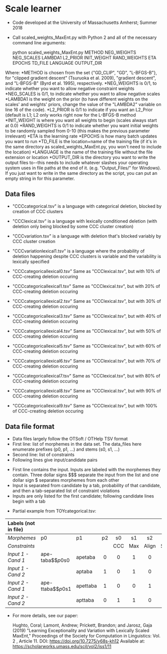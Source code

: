 Scale learner
=============
* Code developed at the University of Massachusetts Amherst; Summer 2018	
* Call scaled_weights_MaxEnt.py with Python 2 and all of the necessary command line arguments:

	python scaled_weights_MaxEnt.py METHOD NEG_WEIGHTS NEG_SCALES LAMBDA1 L2_PRIOR INIT_WEIGHT RAND_WEIGHTS ETA EPOCHS TD_FILE LANGUAGE OUTPUT_DIR

Where:
*METHOD is chosen from the set {"GD_CLIP", "GD", "L-BFGS-B"}, for "clipped gradient descent" (Tsuruoka et al. 2009), "gradient descent", and "L-BFGS-B" (Byrd et al. 1995), respectively.
*NEG_WEIGHTS is 0/1, to indicate whether you want to allow negative constraint weights
*NEG_SCALES is 0/1, to indicate whether you want to allow negative scales
*LAMBDA1 is the weight on the prior (to have different weights on the scales' and weights' priors, change the value of the "LAMBDA2" variable on line 16 of the code).
*L2_PRIOR is 0/1 to indicate if you want an L2_Prior (default is L1; L2 only works right now for the L-BFGS-B method
*INIT_WEIGHT is where you want all weights to begin (scales always start at 0.0)
*RAND_WEIGHTS is 0/1 to indicate whether you want initial weights to be randomly sampled from 0-10 (this makes the previous parameter irrelevant)
*ETA is the learning rate
*EPOCHS is how many batch updates you want to run
*TD_FILE is the location+name of the training file (if it's in the same directory as scaled_weights_MaxEnt.py, you won't need to include the location)
*LANGUAGE is the name of the training file without the file extension or location
*OUTPUT_DIR is the directory you want to write the output files to--this needs to include whatever slashes your operating system uses in file paths at the end of it. (e.g. "Output_Files/" for Windows). If you just want to write in the same directory as the script, you can put an empty string in for this parameter.

Data files
-----
* "CCCcategorical.tsv" is a language with categorical deletion, blocked by creation of CCC clusters
* "CCClexical.tsv" is a language with lexically conditioned deletion (with deletion only being blocked by some CCC cluster creation)
* "CCCvariation.tsv" is a language with deletion that's blocked variably by CCC cluster creation
* "CCCvariationlexical1.tsv" is a language where the probability of deletion happening despite CCC clusters is variable and the variability is lexically specified

* "CCCcategoricallexical0.tsv" Same as "CCClexical.tsv", but with 10% of CCC-creating deletion occuring
* "CCCcategoricallexical1.tsv" Same as "CCClexical.tsv", but with 20% of CCC-creating deletion occuring
* "CCCcategoricallexical2.tsv" Same as "CCClexical.tsv", but with 30% of CCC-creating deletion occuring
* "CCCcategoricallexical3.tsv" Same as "CCClexical.tsv", but with 40% of CCC-creating deletion occuring
* "CCCcategoricallexical4.tsv" Same as "CCClexical.tsv", but with 50% of CCC-creating deletion occuring
* "CCCcategoricallexical5.tsv" Same as "CCClexical.tsv", but with 60% of CCC-creating deletion occuring
* "CCCcategoricallexical6.tsv" Same as "CCClexical.tsv", but with 70% of CCC-creating deletion occuring
* "CCCcategoricallexical7.tsv" Same as "CCClexical.tsv", but with 80% of CCC-creating deletion occuring
* "CCCcategoricallexical8.tsv" Same as "CCClexical.tsv", but with 90% of CCC-creating deletion occuring
* "CCCcategoricallexical9.tsv" Same as "CCClexical.tsv", but with 100% of CCC-creating deletion occuring

Data file format
----------------
* Data files largely follow the OTSoft / OTHelp TSV format
* First line: list of morphemes in the data set. The data_files here enumerate prefixes (p0, p1, ...) and stems (s0, s1, ...)
* Second line: list of constraints
* Following lines give input/candidate pairs
+ First line contains the input. Inputs are labeled with the morphemes they contain. Three dollar signs $$$ separate the input from the list and one dollar sign $ separates morphemes from each other 
+ Input is separated from candidate by a tab, probability of that candidate, and then a tab-separated list of constraint violations
+ Inputs are only listed for the first candidate; following candidate lines begin with a tab
* Partial example from TOYcategorical.tsv:

| Labels (not in file) |                   |          |    |     |     |       |     |
|:---------------------|:------------------|:---------|:--:|:---:|:---:|:-----:|:---:|
| *Morphemes*          | p0                | p1	      | p2 | s0	 | s1  | s2    | s3  |
| *Constraints*        |                   |          |    | CCC | Max | Align | SSP |
| *Input 1 - Cand 1*   | ape-taba$$$p0$s0  | apetaba  |	0  | 0	 | 1   | 0     | 0   |
| *Input 1 - Cand 2*   |                   | aptaba   |	1  | 0	 | 1   | 0     | 5   |
| *Input 2 - Cand 1*   | ape-ttaba$$$p0$s1 | apettaba |	1  | 0	 | 0   | 1     | 5   |
| *Input 2 - Cand 2*   |                   | apttaba  |	0  | 1	 | 1   | 0     | 1   |

* For more details, see our paper:

	Hughto, Coral; Lamont, Andrew; Prickett, Brandon; and Jarosz, Gaja (2019) "Learning Exceptionality and Variation with Lexically Scaled MaxEnt," Proceedings of the Society for Computation in Linguistics: Vol. 2 , Article 11. 
	DOI: https://doi.org/10.7275/y68s-kh12 
	Available at: https://scholarworks.umass.edu/scil/vol2/iss1/11
